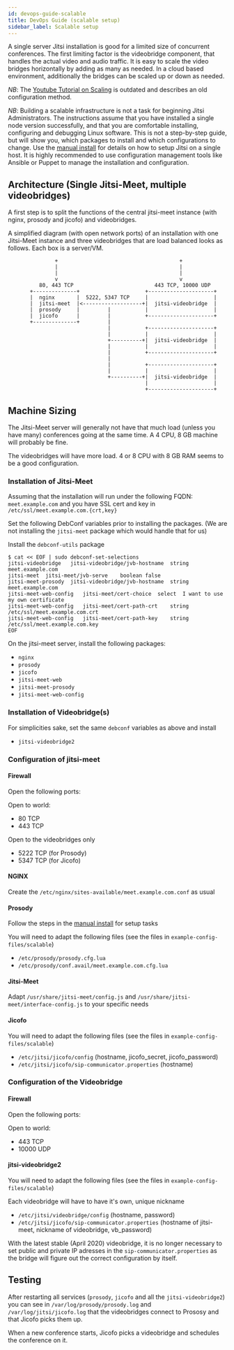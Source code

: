 ```yaml
---
id: devops-guide-scalable
title: DevOps Guide (scalable setup)
sidebar_label: Scalable setup
---
```


A single server Jitsi installation is good for a limited size of concurrent conferences.
The first limiting factor is the videobridge component, that handles the actual video and audio traffic.
It is easy to scale the video bridges horizontally by adding as many as needed.
In a cloud based environment, additionally the bridges can be scaled up or down as needed.

*NB*: The [Youtube Tutorial on Scaling](https://www.youtube.com/watch?v=LyGV4uW8km8) is outdated and describes an old configuration method.

*NB*: Building a scalable infrastructure is not a task for beginning Jitsi Administrators.
The instructions assume that you have installed a single node version successfully, and that
you are comfortable installing, configuring and debugging Linux software.
This is not a step-by-step guide, but will show you, which packages to install and which
configurations to change. Use the [manual install](https://github.com/jitsi/jitsi-meet/blob/master/doc/manual-install.md) for
details on how to setup Jitsi on a single host.
It is highly recommended to use configuration management tools like Ansible or Puppet to manage the
installation and configuration.

## Architecture (Single Jitsi-Meet, multiple videobridges)

A first step is to split the functions of the central jitsi-meet instance (with nginx, prosody and jicofo) and
videobridges.

A simplified diagram (with open network ports) of an installation with one Jitsi-Meet instance and three
videobridges that are load balanced looks as follows. Each box is a server/VM.

```
               +                                       +
               |                                       |
               |                                       |
               v                                       v
          80, 443 TCP                          443 TCP, 10000 UDP
       +--------------+                     +---------------------+
       |  nginx       |  5222, 5347 TCP     |                     |
       |  jitsi-meet  |<-------------------+|  jitsi-videobridge  |
       |  prosody     |         |           |                     |
       |  jicofo      |         |           +---------------------+
       +--------------+         |
                                |           +---------------------+
                                |           |                     |
                                +----------+|  jitsi-videobridge  |
                                |           |                     |
                                |           +---------------------+
                                |
                                |           +---------------------+
                                |           |                     |
                                +----------+|  jitsi-videobridge  |
                                            |                     |
                                            +---------------------+
```

## Machine Sizing

The Jitsi-Meet server will generally not have that much load (unless you have many) conferences
going at the same time. A 4 CPU, 8 GB machine will probably be fine.

The videobridges will have more load. 4 or 8 CPU with 8 GB RAM seems to be a good configuration.


### Installation of Jitsi-Meet

Assuming that the installation will run under the following FQDN: `meet.example.com` and you have
SSL cert and key in `/etc/ssl/meet.example.com.{crt,key}`

Set the following DebConf variables prior to installing the packages.
(We are not installing the `jitsi-meet` package which would handle that for us)

Install the `debconf-utils` package

```
$ cat << EOF | sudo debconf-set-selections
jitsi-videobridge	jitsi-videobridge/jvb-hostname	string	meet.example.com
jitsi-meet	jitsi-meet/jvb-serve	boolean	false
jitsi-meet-prosody	jitsi-videobridge/jvb-hostname	string	meet.example.com
jitsi-meet-web-config	jitsi-meet/cert-choice	select	I want to use my own certificate
jitsi-meet-web-config	jitsi-meet/cert-path-crt	string	/etc/ssl/meet.example.com.crt
jitsi-meet-web-config	jitsi-meet/cert-path-key	string	/etc/ssl/meet.example.com.key
EOF
```

On the jitsi-meet server, install the following packages:

* `nginx`
* `prosody`
* `jicofo`
* `jitsi-meet-web`
* `jitsi-meet-prosody`
* `jitsi-meet-web-config`

### Installation of Videobridge(s)

For simplicities sake, set the same `debconf` variables as above and install

* `jitsi-videobridge2`

### Configuration of jitsi-meet

#### Firewall

Open the following ports:

Open to world:

* 80 TCP
* 443 TCP

Open to the videobridges only

* 5222 TCP (for Prosody)
* 5347 TCP (for Jicofo)


#### NGINX

Create the `/etc/nginx/sites-available/meet.example.com.conf` as usual

#### Prosody

Follow the steps in the [manual install](https://github.com/jitsi/jitsi-meet/blob/master/doc/manual-install.md) for setup tasks

You will need to adapt the following files (see the files in `example-config-files/scalable`)

* `/etc/prosody/prosody.cfg.lua`
* `/etc/prosody/conf.avail/meet.example.com.cfg.lua`

#### Jitsi-Meet

Adapt `/usr/share/jitsi-meet/config.js` and `/usr/share/jitsi-meet/interface-config.js` to your specific needs

#### Jicofo

You will need to adapt the following files (see the files in `example-config-files/scalable`)

* `/etc/jitsi/jicofo/config` (hostname, jicofo_secret, jicofo_password)
* `/etc/jitsi/jicofo/sip-communicator.properties` (hostname)

### Configuration of the Videobridge

#### Firewall

Open the following ports:

Open to world:

* 443 TCP
* 10000 UDP

#### jitsi-videobridge2

You will need to adapt the following files (see the files in `example-config-files/scalable`)

Each videobridge will have to have it's own, unique nickname

* `/etc/jitsi/videobridge/config` (hostname, password)
* `/etc/jitsi/jicofo/sip-communicator.properties` (hostname of jitsi-meet, nickname of videobridge, vb_password)

With the latest stable (April 2020) videobridge, it is no longer necessary to set public and private IP
adresses in the `sip-communicator.properties` as the bridge will figure out the correct configuration by itself.

## Testing

After restarting all services (`prosody`, `jicofo` and all the `jitsi-videobridge2`) you can see in
`/var/log/prosody/prosody.log` and
`/var/log/jitsi/jicofo.log` that the videobridges connect to Prososy and that Jicofo picks them up.

When a new conference starts, Jicofo picks a videobridge and schedules the conference on it.
